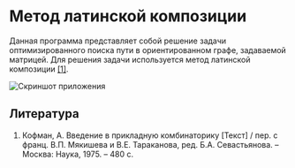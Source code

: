 # Метод латинской композиции
Данная программа представляет собой решение задачи оптимизированного 
поиска пути в ориентированном графе, задаваемой матрицей. Для решения 
задачи используется метод латинской композиции [\[1\]](#Литература).

![Скриншот приложения](https://pp.userapi.com/c856132/v856132194/1f3cd/2zM35HRG6kQ.jpg)

## Литература
1. Кофман, А. Введение в прикладную комбинаторику \[Текст\]  / 
пер. с франц. В.П. Мякишева и В.Е. Тараканова, ред. Б.А. 
Севастьянова. – Москва: Наука, 1975. – 480 с.